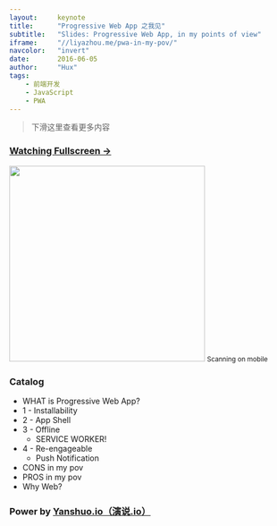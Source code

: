 ```yaml
---
layout:     keynote
title:      "Progressive Web App 之我见"
subtitle:   "Slides: Progressive Web App, in my points of view"
iframe:     "//liyazhou.me/pwa-in-my-pov/"
navcolor:   "invert"
date:       2016-06-05
author:     "Hux"
tags:
    - 前端开发
    - JavaScript
    - PWA
---
```



> 下滑这里查看更多内容

### [Watching Fullscreen →](https://liyazhou.me/pwa-in-my-pov/)

<div class="visible-md visible-lg">
    <img src="//liyazhou.me/pwa-in-my-pov/attach/qrcode.png" width="350" />
    <small class="img-hint">Scanning on mobile</small>
</div>


### Catalog

- WHAT is Progressive Web App?
- 1 - Installability
- 2 - App Shell
- 3 - Offline
    - SERVICE WORKER! 
- 4 - Re-engageable
    - Push Notification
- CONS in my pov
- PROS in my pov
- Why Web? 


### Power by [Yanshuo.io（演说.io）](https://yanshuo.io)
